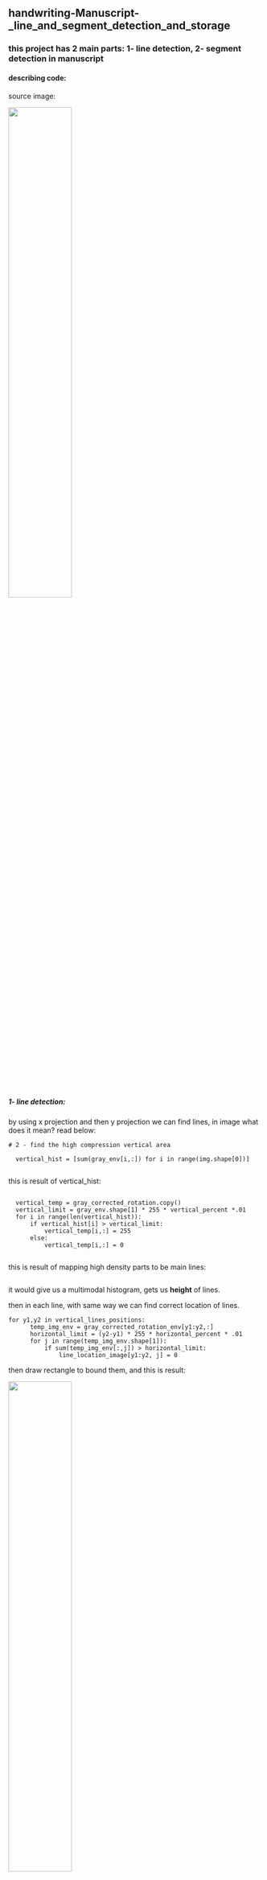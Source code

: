 ## handwriting-Manuscript-_line_and_segment_detection_and_storage
### this project has 2 main parts: 1- line detection, 2- segment detection in manuscript

#### describing code:

source image:

<img src="https://raw.githubusercontent.com/ZeinabTaghavi/handwriting-Manuscript-_line_and_segment_detection_and_storage/master/line_detectoin/1.jpg" width="50%" height="50%">

##### 1- line detection:

by using x projection and then y projection we can find lines, in image what does it mean?
read below:
  ```
  # 2 - find the high compression vertical area

    vertical_hist = [sum(gray_env[i,:]) for i in range(img.shape[0])]
    
  ```
  this is result of vertical_hist:
  
  <img scr="https://github.com/ZeinabTaghavi/handwriting-Manuscript-_line_and_segment_detection_and_storage/blob/master/plots/plot1.png?raw=true" >
  
  ```
    vertical_temp = gray_corrected_rotation.copy()
    vertical_limit = gray_env.shape[1] * 255 * vertical_percent *.01
    for i in range(len(vertical_hist)):
        if vertical_hist[i] > vertical_limit:
            vertical_temp[i,:] = 255
        else:
            vertical_temp[i,:] = 0
            
  ```
  this is result of mapping high density parts to be main lines:
  
  <img scr="https://github.com/ZeinabTaghavi/handwriting-Manuscript-_line_and_segment_detection_and_storage/blob/master/plots/plot2.png?raw=true" >
  
it would give us a multimodal histogram, gets us **height** of lines.

then in each line, with same way we can find correct location of lines.
  ```
  for y1,y2 in vertical_lines_positions:
        temp_img_env = gray_corrected_rotation_env[y1:y2,:]
        horizontal_limit = (y2-y1) * 255 * horizontal_percent * .01
        for j in range(temp_img_env.shape[1]):
            if sum(temp_img_env[:,j]) > horizontal_limit:
                line_location_image[y1:y2, j] = 0

  ```
  
then draw rectangle to bound them, and this is result:

<img src="https://github.com/ZeinabTaghavi/handwriting-Manuscript-_line_and_segment_detection_and_storage/blob/master/line_detectoin/1.jpg_find_line_by_semi_histogram_5_bound.jpg?raw=true" width="50%" height="50%">

adn one of the stored lines:

<img src="https://github.com/ZeinabTaghavi/handwriting-Manuscript-_line_and_segment_detection_and_storage/blob/master/line_detectoin/lines_images_for_1.jpg/11_line_y1_1758_y2_1898_x1_2026_x2_2994_.jpg?raw=true" width="50%" height="50%">

and then, we will store them in folder.


##### 2- segment detection
